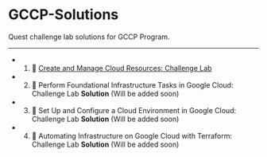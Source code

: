 # GCCP-Solutions
Quest challenge lab solutions for GCCP Program.
<hr>

* 1. 🔗  [Create and Manage Cloud Resources: Challenge Lab](https://github.com/Ankushdas178/GCCP-Solutions/blob/main/Create%20and%20Manage%20Cloud%20Resources:%20Challenge%20Lab.md)

* 2. 🔗 Perform Foundational Infrastructure Tasks in Google Cloud: Challenge Lab **Solution**  (Will be added soon)

* 3. 🔗 Set Up and Configure a Cloud Environment in Google Cloud: Challenge Lab **Solution**  (Will be added soon)

* 4. 🔗 Automating Infrastructure on Google Cloud with Terraform: Challenge Lab **Solution**  (Will be added soon)
